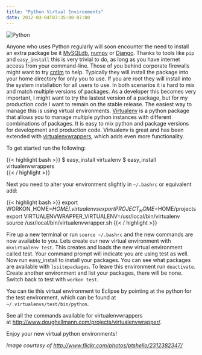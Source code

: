 ```yaml
---
title: "Python Virtual Environments"
date: 2012-03-04T07:35:00-07:00
---
```


![Python](/img/python_logo.jpg)
  
Anyone who uses Python regularly will soon encounter the need to install
an extra package be it [MySQLdb](http://pypi.python.org/pypi/MySQL-python),
[numpy](http://pypi.python.org/pypi/numpy) or [Django](http://pypi.python.org/pypi/Django). Thanks to tools like ``pip`` and ``easy_install`` this is very trivial to 
do, as long as you have internet access from your command-line. Those of 
you behind corporate firewalls might want to try 
[cntlm](http://cntlm.sourceforge.net/) to help. Typically they will
install the package into your home directory for only you to use. If you
are root they will install into the system installation for all users to
use. In both scenarios it is hard to mix and match multiple versions of
packages. As a developer this becomes very important, I might want to
try the lastest version of a package, but for my production code I want
to remain on the stable release. The easiest way to manage this is using
virtual environments. [Virtualenv](http://www.virtualenv.org/) is a
python package that allows you to manage multiple python instances with
different combinations of packages. It is easy to mix python and package
versions for development and production code. Virtualenv is great and
has been extended with
[virtualenvwrappers](http://www.doughellmann.com/projects/virtualenvwrapper/),
which adds even more functionality.  
  
To get started run the following:  
  
{{< highlight bash >}}
$ easy_install virtualenv
$ easy_install virtualenvwrappers  
{{< / highlight >}}

Next you need to alter your environment slightly in ``~/.bashrc`` or equivalent add:  
  
{{< highlight bash >}}
export WORKON_HOME=$HOME/.virtualenvs
export PROJECT_HOME=$HOME/projects
export VIRTUALENVWRAPPER_VIRTUALENV=/usr/local/bin/virtualenv
source /usr/local/bin/virtualenvwrapper.sh
{{< / highlight >}} 

Fire up a new terminal or run ``source ~/.bashrc`` and the new commands are
now available to you. Lets create our new virtual environment with 
``mkvirtualenv test``. This creates and loads the new virtual environment called
test. Your command prompt will indicate you are using test as well. Now
run easy_install to install your packages. You can see what packages
are available with ``lssitepackages``. To leave this environment run
``deactivate``. Create another environment and list your packages, there will be none.
Switch back to test with ``workon test``.  
  
You can tie this virtual environment to Eclipse by pointing at the
python for the test environment, which can be found at ``~/.virtualenvs/test/bin/python``.  
  
See all the commands available for virtualenvwrappers at <http://www.doughellmann.com/projects/virtualenvwrapper/>. 

Enjoy your new virtual python environments!  
  
*Image courtesy of <http://www.flickr.com/photos/ptshello/2312382347/>*